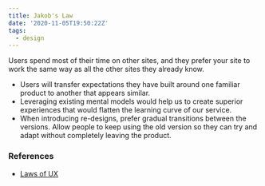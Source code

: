 ```yaml
---
title: Jakob's Law
date: '2020-11-05T19:50:22Z'
tags:
  - design
---
```


Users spend most of their time on other sites, and they prefer your site to work the same way as all the other sites they already know.

- Users will transfer expectations they have built around one familiar product to another that appears similar.
- Leveraging existing mental models would help us to create superior experiences that would flatten the learning curve of our service.
- When introducing re-designs, prefer gradual transitions between the versions. Allow people to keep using the old version so they can try and adapt without completely leaving the product.

### References
- [Laws of UX](../books/laws-of-ux.md)
